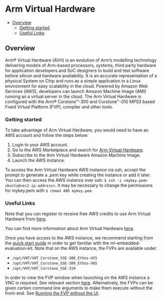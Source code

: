 # Arm Virtual Hardware

- [Overview](./arm_virtual_hardware.md#overview)
  - [Getting started](./arm_virtual_hardware.md#getting-started)
  - [Useful Links](./arm_virtual_hardware.md#useful-links)

## Overview

Arm® Virtual Hardware (AVH) is an evolution of Arm’s modelling technology delivering models of Arm-based processors,
systems, third party hardware for application developers and SoC designers to build and test software before silicon
and hardware availability. It is an accurate representation of a physical System on Chip and runs as a simple
application in a Linux environment for easy scalability in the cloud. Powered by Amazon Web Services (AWS), developers
can launch Amazon Machine Image (AMI) running as a virtual server in the cloud. The Arm Virtual Hardware is configured
with the Arm® Corstone™-300 and Corstone™-310 MPS3 based Fixed Virtual Platform (FVP), compiler and other tools.

### Getting started

To take advantage of Arm Virtual Hardware, you would need to have an AWS account and follow the steps below:

 1. Login to your AWS account.
 2. Go to the AWS Marketplace and search for [Arm Virtual Hardware](https://aws.amazon.com/marketplace/pp/prodview-urbpq7yo5va7g).
 3. Subscribe to the Arm Virtual Hardware Amazon Machine Image.
 4. Launch the AWS instance.

 To access the Arm Virtual Hardware AWS instance via ssh, accept the prompt  to generate a *.pem* key
 while creating the instance or add it later.
 You can then access the AWS instance over ssh: `$ ssh -i <mykey.pem> ubuntu@<ec2-ip-address>`.
 It may be necessary to change the permissions for mykey.pem with `$ chmod 400 mykey.pem`.

### Useful Links

Note that you can register to receive free AWS credits to use Arm Virtual Hardware from
[here](https://www.arm.com/company/contact-us/virtual-hardware).

You can find more information about Arm Virtual Hardware [here](https://arm-software.github.io/AVH/main/overview/html/index.html).

Once you have access to the AWS instance, we recommend starting from the
[quick start guide](../quick_start.md#Quick-start-example-ML-application) in order to get familiar
with the ml-embedded-evaluation-kit. Note that on the AWS instance, the FVPs are available under:
 - `/opt/VHT/VHT_Corstone_SSE-300_Ethos-U55`
 - `/opt/VHT/VHT_Corstone_SSE-300_Ethos-U65`
 - `/opt/VHT/VHT_Corstone_SSE-310`

In order to view the FVP window when launching on the AWS instance a VNC is required.
See relevant section [here](https://aws.amazon.com/premiumsupport/knowledge-center/ec2-linux-2-install-gui/).
Alternatively, the FVPs can be given certain command line arguments to make them execute without the front-end. See
[Running the FVP without the UI](./deployment.md#running-the-fvp-without-the-ui).
